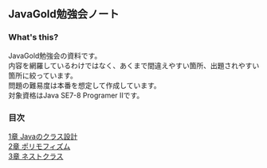 ## JavaGold勉強会ノート

### What's this?
JavaGold勉強会の資料です。  
内容を網羅しているわけではなく、あくまで間違えやすい箇所、出題されやすい箇所に絞っています。  
問題の難易度は本番を想定して作成しています。  
対象資格はJava SE7-8 Programer Ⅱです。  

### 目次
[1章 Javaのクラス設計](https://github.com/sanotyan1202/JavaGold/blob/master/1_Java%E3%82%AF%E3%83%A9%E3%82%B9%E8%A8%AD%E8%A8%88.md)  
[2章 ポリモフィズム](https://github.com/sanotyan1202/JavaGold/blob/master/2_%E3%83%9D%E3%83%AA%E3%83%A2%E3%83%95%E3%82%A3%E3%82%BA%E3%83%A0.md)  
[3章 ネストクラス](https://github.com/sanotyan1202/JavaGold/blob/master/3_%E3%83%8D%E3%82%B9%E3%83%88%E3%82%AF%E3%83%A9%E3%82%B9.md)  
